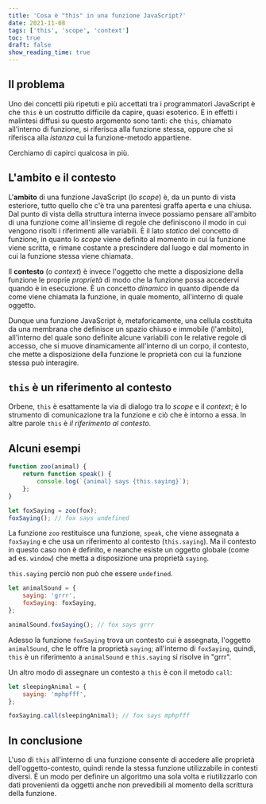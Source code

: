 ```yaml
---
title: 'Cosa è "this" in una funzione JavaScript?'
date: 2021-11-08
tags: ['this', 'scope', 'context']
toc: true
draft: false
show_reading_time: true
---
```


## Il problema

Uno dei concetti più ripetuti e più accettati tra i programmatori JavaScript è che `this` è un
costrutto difficile da capire, quasi esoterico. E in effetti i malintesi diffusi su questo argomento
sono tanti: che `this`, chiamato all'interno di funzione, si riferisca alla funzione stessa, oppure
che si riferisca alla _istanza_ cui la funzione-metodo appartiene.

Cerchiamo di capirci qualcosa in più.

## L'ambito e il contesto

L'**ambito** di una funzione JavaScript (lo _scope_) è, da un punto di vista esteriore, tutto quello
che c'è tra una parentesi graffa aperta e una chiusa. Dal punto di vista della struttura interna
invece possiamo pensare all'ambito di una funzione come all'insieme di regole che definiscono il
modo in cui vengono risolti i riferimenti alle variabili. È il lato _statico_ del concetto di
funzione, in quanto lo _scope_ viene definito al momento in cui la funzione viene scritta, e rimane
costante a prescindere dal luogo e dal momento in cui la funzione stessa viene chiamata.

Il **contesto** (o _context_) è invece l'oggetto che mette a disposizione della funzione le proprie
_proprietà_ di modo che la funzione possa accedervi quando è in esecuzione. È un concetto _dinamico_
in quanto dipende da come viene chiamata la funzione, in quale momento, all'interno di quale
oggetto.

Dunque una funzione JavaScript è, metaforicamente, una cellula costituita da una membrana che
definisce un spazio chiuso e immobile (l'ambito), all'interno del quale sono definite alcune
variabili con le relative regole di accesso, che si muove dinamicamente all'interno di un corpo, il
contesto, che mette a disposizione della funzione le proprietà con cui la funzione stessa può
interagire.

## `this` è un riferimento al contesto

Orbene, `this` è esattamente la via di dialogo tra lo _scope_ e il _context_; è lo strumento di
comunicazione tra la funzione e ciò che è intorno a essa. In altre parole `this` è _il riferimento
al contesto_.

## Alcuni esempi

```javascript
function zoo(animal) {
	return function speak() {
		console.log(`{animal} says {this.saying}`);
	};
}

let foxSaying = zoo(fox);
foxSaying(); // fox says undefined
```

La funzione `zoo` restituisce una funzione, `speak`, che viene assegnata a `foxSaying` e che usa un
riferimento al contesto (`this.saying`). Ma il contesto in questo caso non è definito, e neanche
esiste un oggetto globale (come ad es. `window`) che metta a disposizione una proprietà `saying`.

`this.saying` perciò non può che essere `undefined`.

```javascript
let animalSound = {
	saying: 'grrr',
	foxSaying: foxSaying,
};

animalSound.foxSaying(); // fox says grrr
```

Adesso la funzione `foxSaying` trova un contesto cui è assegnata, l'oggetto `animalSound`, che le
offre la proprietà `saying`; all'interno di `foxSaying`, quindi, `this` è un riferimento a
`animalSound` e `this.saying` si risolve in "grrr".

Un altro modo di assegnare un contesto a `this` è con il metodo `call`:

```javascript
let sleepingAnimal = {
	saying: 'mphpfff',
};

foxSaying.call(sleepingAnimal); // fox says mphpfff
```

## In conclusione

L'uso di `this` all'interno di una funzione consente di accedere alle proprietà
dell'oggetto-contesto, quindi rende la stessa funzione utilizzabile in contesti diversi. È un modo
per definire un algoritmo una sola volta e riutilizzarlo con dati provenienti da oggetti anche non
prevedibili al momento della scrittura della funzione.
